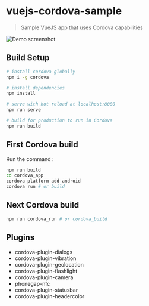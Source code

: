 # vuejs-cordova-sample

> Sample VueJS app that uses Cordova capabilities

![Demo screenshot](demo.png)

## Build Setup

```bash
# install cordova globally
npm i -g cordova

# install dependencies
npm install

# serve with hot reload at localhost:8080
npm run serve

# build for production to run in Cordova
npm run build

```

## First Cordova build

Run the command :

```sh
npm run build
cd cordova_app
cordova platform add android
cordova run # or build
```

## Next Cordova build

```sh
npm run cordova_run # or cordova_build
```

## Plugins

- cordova-plugin-dialogs
- cordova-plugin-vibration
- cordova-plugin-geolocation
- cordova-plugin-flashlight
- cordova-plugin-camera
- phonegap-nfc
- cordova-plugin-statusbar
- cordova-plugin-headercolor

